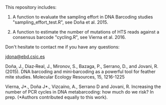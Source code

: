 This repository includes: 

1) A function to evaluate the sampling effort in DNA Barcoding studies "sampling_effort_test.R", see Doña et al. 2015.

2) A function to estimate the number of mutations of HTS reads against a consensus barcode "cycling.R", see Vierna et al. 2016.

Don't hesitate to contact me if you have any questions:

jdona@ebd.csic.es


Doña, J., Diaz‐Real, J., Mironov, S., Bazaga, P., Serrano, D., and Jovani, R. (2015). DNA barcoding and mini‐barcoding as a powerful tool for feather mite studies. Molecular Ecology Resources, 15, 1216-1225

Vierna, J*., Doña J*., Vizcaíno, A., Serrano D and Jovani, R. Increasing the number of PCR cycles in DNA metabarcoding: how much do we risk? In prep. (*Authors contributed equally to this work).
